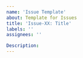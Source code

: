 ```yaml
---
name: 'Issue Template'
about: Template for Issues
title: 'Issue-XX: Title'
labels: ''
assignees: ''

Description:
---
```




